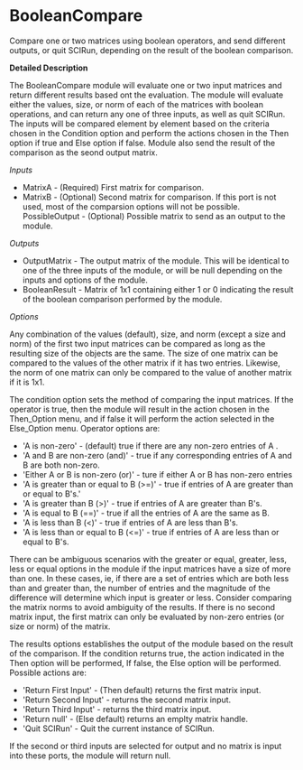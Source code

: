 # BooleanCompare

Compare one or two matrices using boolean operators, and send different outputs, or quit SCIRun,  depending on the result of the boolean comparison.   

**Detailed Description**

The BooleanCompare module will evaluate one or two input matrices and return different results based ont the evaluation.  The module will evaluate either the values, size, or norm of each of the matrices with boolean operations, and can return any one of three inputs, as well as quit SCIRun. The inputs will be compared element by element based on the criteria chosen in the Condition option and perform the actions chosen in the Then option if true and Else option if false.  Module also send the result of the comparison as the seond output matrix.  

*Inputs*
- MatrixA - (Required) First matrix for comparison.
- MatrixB - (Optional) Second matrix for comparison.  If this port is not used, most of the comparsion options will not be possible.  
PossibleOutput - (Optional) Possible matrix to send as an output to the module.  

*Outputs*
- OutputMatrix - The output matrix of the module.  This will be identical to one of the three inputs of the module, or will be null depending on the inputs and options of the module.
- BooleanResult - Matrix of 1x1 containing either 1 or 0 indicating the result  of the boolean comparison performed by the module.

*Options*

Any combination of the values (default), size, and norm (except a size and norm) of the first two input matrices can be compared as long as the resulting size of the objects are the same.  The size of one matrix can be compared to the values of the other matrix if it has two entries. Likewise, the norm of one matrix can only be compared to the value of another matrix if it is 1x1.  

The condition option sets the method of comparing the input matrices.  If the operator is true, then the module will result in the action chosen in the Then_Option menu, and if false it will perform the action selected in the Else_Option menu.  Operator options are:
- 'A is non-zero' - (default) true if there are any non-zero entries of A .
- 'A and B are non-zero (and)' - true if any corresponding entries of A and B are both non-zero.
- 'Either A or B is non-zero (or)' - ture if either A or B has non-zero entries
- 'A is greater than or equal to B (>=)' -  true if entries of A are greater than or equal to B's.'  
- 'A is greater than B (>)' - true if entries of A are greater than B's.  
- 'A is equal to B (==)' -  true if all the entries of A are the same as B.
- 'A is less than B (<)' -  true if entries of A are less than B's.
- 'A is less than or equal to B (<=)' - true if entries of A are less than or equal to B's.

There can be ambiguous scenarios with the greater or equal, greater, less, less or equal options in the module if the input matrices have a size of more than one.  In these cases, ie, if there are a set of entries which are both less than and greater than, the number of entries and the magnitude of the difference will determine which input is greater or less.  Consider comparing the matrix norms to avoid ambiguity of the results.  If there is no second matrix input, the first matrix can only be evaluated by non-zero entries (or size or norm) of the matrix.  

The results options establishes the output of the module based on the result of the comparison.  If the condition returns true, the action indicated in the Then option will be performed,  If false, the Else option will be performed.  Possible actions are:
- 'Return First Input' - (Then default) returns the first matrix input.
- 'Return Second Input' - returns the second matrix input.
- 'Return Third Input' -  returns the third matrix input.
- 'Return null' - (Else default) returns an emplty matrix handle.
- 'Quit SCIRun' -  Quit the current instance of SCIRun.  

If the second or third inputs are selected for output and no matrix is input into these ports, the module will return null.  
